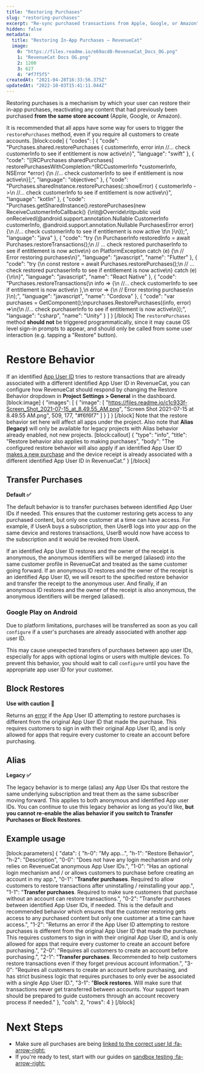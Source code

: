 ```yaml
---
title: "Restoring Purchases"
slug: "restoring-purchases"
excerpt: "Re-sync purchased transactions from Apple, Google, or Amazon"
hidden: false
metadata: 
  title: "Restoring In-App Purchases – RevenueCat"
  image: 
    0: "https://files.readme.io/e69acd8-RevenueCat_Docs_OG.png"
    1: "RevenueCat Docs OG.png"
    2: 1200
    3: 627
    4: "#f7f5f5"
createdAt: "2021-04-28T16:33:56.375Z"
updatedAt: "2022-10-03T15:41:11.044Z"
---
```

Restoring purchases is a mechanism by which your user can restore their in-app purchases, reactivating any content that had previously been purchased **from the same store account** (Apple, Google, or Amazon).

It is recommended that all apps have some way for users to trigger the `restorePurchases` method, even if you require all customers to create accounts. 
[block:code]
{
  "codes": [
    {
      "code": "Purchases.shared.restorePurchases { customerInfo, error in\n    //... check customerInfo to see if entitlement is now active\n}",
      "language": "swift"
    },
    {
      "code": "[[RCPurchases sharedPurchases] restorePurchasesWithCompletion:^(RCCustomerInfo *customerInfo, NSError *error) {\n    //... check customerInfo to see if entitlement is now active\n}];",
      "language": "objectivec"
    },
    {
      "code": "Purchases.sharedInstance.restorePurchases(::showError) { customerInfo ->\n    //... check customerInfo to see if entitlement is now active\n}",
      "language": "kotlin"
    },
    {
      "code": "Purchases.getSharedInstance().restorePurchases(new ReceiveCustomerInfoCallback() {\n\t@Override\n\tpublic void onReceived(@android.support.annotation.Nullable CustomerInfo customerInfo, @android.support.annotation.Nullable PurchasesError error) {\n    //... check customerInfo to see if entitlement is now active \t\n  }\n});",
      "language": "java"
    },
    {
      "code": "try {\n  PurchaserInfo restoredInfo = await Purchases.restoreTransactions();\n  // ... check restored purchaserInfo to see if entitlement is now active\n} on PlatformException catch (e) {\n  // Error restoring purchases\n}",
      "language": "javascript",
      "name": "Flutter"
    },
    {
      "code": "try {\n  const restore = await Purchases.restorePurchases();\n  // ... check restored purchaserInfo to see if entitlement is now active\n} catch (e) {\n\n}",
      "language": "javascript",
      "name": "React Native"
    },
    {
      "code": "Purchases.restoreTransactions(\n  info => {\n    //... check customerInfo to see if entitlement is now active\n  },\n  error => {\n    // Error restoring purchases\n  }\n);",
      "language": "javascript",
      "name": "Cordova"
    },
    {
      "code": "var purchases = GetComponent<Purchases>();\npurchases.RestorePurchases((info, error) =>\n{\n    //... check purchaserInfo to see if entitlement is now active\n});",
      "language": "csharp",
      "name": "Unity"
    }
  ]
}
[/block]
The `restorePurchases` method **should not** be triggered programmatically, since it may cause OS level sign-in prompts to appear, and should only be called from some user interaction (e.g. tapping a "Restore" button).

# Restore Behavior

If an identified [App User ID](doc:user-ids) tries to restore transactions that are already associated with a different identified App User ID in RevenueCat, you can configure how RevenueCat should respond by changing the Restore Behavior dropdown in **Project Settings > General** in the dashboard.
[block:image]
{
  "images": [
    {
      "image": [
        "https://files.readme.io/c1c933f-Screen_Shot_2021-07-15_at_8.49.55_AM.png",
        "Screen Shot 2021-07-15 at 8.49.55 AM.png",
        509,
        177,
        "#f6f6f7"
      ]
    }
  ]
}
[/block]
Note that the restore behavior set here will affect all apps under the project. Also note that **Alias (legacy)** will only be available for legacy projects with Alias behavior already enabled, not new projects.
[block:callout]
{
  "type": "info",
  "title": "Restore behavior also applies to making purchases",
  "body": "The configured restore behavior will also apply if an identified App User ID [makes a new purchase](doc:making-purchases) and the device receipt is already associated with a different identified App User ID in RevenueCat."
}
[/block]
## Transfer Purchases
**Default ✅**

The default behavior is to transfer purchases between identified App User IDs if needed. This ensures that the customer restoring gets access to any purchased content, but only one customer at a time can have access. For example, if UserA buys a subscription, then UserB logs into your app on the same device and restores transactions, UserB would now have access to the subscription and it would be revoked from UserA. 


If an identified App User ID restores and the owner of the receipt is anonymous, the anonymous identifiers will be merged (aliased) into the same customer profile in RevenueCat and treated as the same customer going forward. If an anonymous ID restores and the owner of the receipt is an identified App User ID, we will resort to the specified restore behavior and transfer the receipt to the anonymous user. And finally, if an anonymous ID restores and the owner of the receipt is also anonymous, the anonymous identifiers will be merged (aliased).


### Google Play on Android

Due to platform limitations, purchases will be transferred as soon as you call `configure` if a user's purchases are already associated with another app user ID.

This may cause unexpected transfers of purchases between app user IDs, especially for apps with optional logins or users with multiple devices. To prevent this behavior, you should wait to call `configure` until you have the appropriate app user ID for your customer.


## Block Restores

**Use with caution 🚧**

Returns an [error](doc:errors#-receipt_already_in_use) if the App User ID attempting to restore purchases is different from the original App User ID that made the purchase. This requires customers to sign in with their original App User ID, and is only allowed for apps that require every customer to create an account before purchasing. 


## Alias
**Legacy ✅**

The legacy behavior is to merge (alias) any App User IDs that restore the same underlying subscription and treat them as the same subscriber moving forward. This applies to both anonymous and identified App user IDs. You can continue to use this legacy behavior as long as you'd like, **but you cannot re-enable the alias behavior if you switch to Transfer Purchases or Block Restores**.

## Example usage
[block:parameters]
{
  "data": {
    "h-0": "My app...",
    "h-1": "Restore Behavior",
    "h-2": "Description",
    "0-0": "Does not have any login mechanism and only relies on RevenueCat anonymous App User IDs.",
    "1-0": "Has an optional login mechanism and / or allows customers to purchase before creating an account in my app.",
    "0-1": "**Transfer purchases**. Required to allow customers to restore transactions after uninstalling / reinstalling your app.",
    "1-1": "**Transfer purchases**. Required to make sure customers that purchase without an account can restore transactions.",
    "0-2": "Transfer purchases between identified App User IDs, if needed. This is the default and recommended behavior which ensures that the customer restoring gets access to any purchased content but only one customer at a time can have access.",
    "1-2": "Returns an error if the App User ID attempting to restore purchases is different from the original App User ID that made the purchase. This requires customers to sign in with their original App User ID, and is only allowed for apps that require every customer to create an account before purchasing.",
    "2-0": "Requires all customers to create an account before purchasing.",
    "2-1": "**Transfer purchases**. Recommended to help customers restore transactions even if they forget previous account information.",
    "3-0": "Requires all customers to create an account before purchasing, and has strict business logic that requires purchases to only ever be associated with a single App User ID.",
    "3-1": "**Block restores**. Will make sure that transactions never get transferred between accounts. Your support team should be prepared to guide customers through an account recovery process if needed."
  },
  "cols": 2,
  "rows": 4
}
[/block]

# Next Steps
* Make sure all purchases are being [linked to the correct user Id :fa-arrow-right:](doc:user-ids)
* If you're ready to test, start with our guides on [sandbox testing :fa-arrow-right:](doc:debugging)